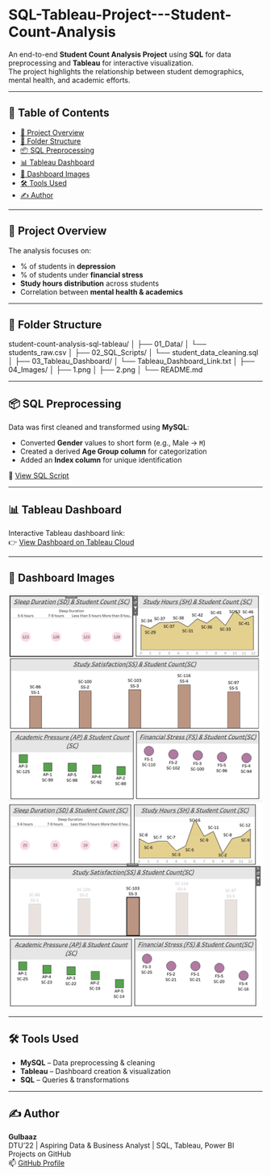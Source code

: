 # SQL-Tableau-Project---Student-Count-Analysis
An end-to-end **Student Count Analysis Project** using **SQL** for data preprocessing and **Tableau** for interactive visualization.  
The project highlights the relationship between student demographics, mental health, and academic efforts.

---

## 🔗 Table of Contents
- [📘 Project Overview](#-project-overview)
- [📁 Folder Structure](#-folder-structure)
- [📦 SQL Preprocessing](#-sql-preprocessing)
- [📊 Tableau Dashboard](#-tableau-dashboard)
- [📸 Dashboard Images](#-dashboard-images)
- [🛠️ Tools Used](#️-tools-used)
- [✍️ Author](#-author)

---

## 📘 Project Overview
The analysis focuses on:
- % of students in **depression**  
- % of students under **financial stress**  
- **Study hours distribution** across students  
- Correlation between **mental health & academics**  

---

## 📁 Folder Structure

student-count-analysis-sql-tableau/
│
├── 01_Data/
│ └── students_raw.csv
│
├── 02_SQL_Scripts/
│ └── student_data_cleaning.sql
│
├── 03_Tableau_Dashboard/
│ └── Tableau_Dashboard_Link.txt
│
├── 04_Images/
│ ├── 1.png
│ ├── 2.png
│
└── README.md


---

## 📦 SQL Preprocessing
Data was first cleaned and transformed using **MySQL**:
- Converted **Gender** values to short form (e.g., Male → `M`)  
- Created a derived **Age Group column** for categorization  
- Added an **Index column** for unique identification  

📂 [View SQL Script](./02_SQL_Scripts/student_data_cleaning.sql)

---

## 📊 Tableau Dashboard
Interactive Tableau dashboard link:  
👉 [View Dashboard on Tableau Cloud](https://prod-apsoutheast-b.online.tableau.com/#/site/gulbaazmansuri-f870665576/workbooks/634777/views)

---

## 📸 Dashboard Images
![Dashboard Snapshot 1](./04_Images/1.png)  
![Dashboard Snapshot 2](./04_Images/2.png)  

---

## 🛠️ Tools Used
- **MySQL** – Data preprocessing & cleaning  
- **Tableau** – Dashboard creation & visualization  
- **SQL** – Queries & transformations  

---

## ✍️ Author
**Gulbaaz**  
DTU’22 | Aspiring Data & Business Analyst | SQL, Tableau, Power BI Projects on GitHub  
📫 [GitHub Profile](https://github.com/Gulbaaz)
